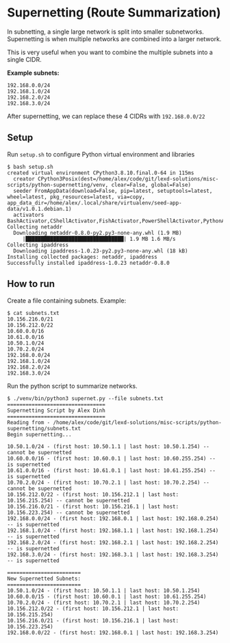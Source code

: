 # Supernetting (Route Summarization)
In subnetting, a single large network is split into smaller subnetworks. Supernetting is when multiple networks are combined into a larger network.

This is very useful when you want to combine the multiple subnets into a single CIDR.

**Example subnets:**
```
192.168.0.0/24
192.168.1.0/24
192.168.2.0/24
192.168.3.0/24
```

After supernetting, we can replace these 4 CIDRs with `192.168.0.0/22`

## Setup
Run `setup.sh` to configure Python virtual environment and libraries
```
$ bash setup.sh
created virtual environment CPython3.8.10.final.0-64 in 115ms
  creator CPython3Posix(dest=/home/alex/code/git/lexd-solutions/misc-scripts/python-supernetting/venv, clear=False, global=False)
  seeder FromAppData(download=False, pip=latest, setuptools=latest, wheel=latest, pkg_resources=latest, via=copy, app_data_dir=/home/alex/.local/share/virtualenv/seed-app-data/v1.0.1.debian.1)
  activators BashActivator,CShellActivator,FishActivator,PowerShellActivator,PythonActivator,XonshActivator
Collecting netaddr
  Downloading netaddr-0.8.0-py2.py3-none-any.whl (1.9 MB)
     |████████████████████████████████| 1.9 MB 1.6 MB/s
Collecting ipaddress
  Downloading ipaddress-1.0.23-py2.py3-none-any.whl (18 kB)
Installing collected packages: netaddr, ipaddress
Successfully installed ipaddress-1.0.23 netaddr-0.8.0
```

## How to run
Create a file containing subnets. Example:
```
$ cat subnets.txt
10.156.216.0/21
10.156.212.0/22
10.60.0.0/16
10.61.0.0/16
10.50.1.0/24
10.70.2.0/24
192.168.0.0/24
192.168.1.0/24
192.168.2.0/24
192.168.3.0/24
```

Run the python script to summarize networks.
```
$ ./venv/bin/python3 supernet.py --file subnets.txt
================================
Supernetting Script by Alex Dinh
================================
Reading from - /home/alex/code/git/lexd-solutions/misc-scripts/python-supernetting/subnets.txt
Begin supernetting...

10.50.1.0/24 - (first host: 10.50.1.1 | last host: 10.50.1.254) -- cannot be supernetted
10.60.0.0/16 - (first host: 10.60.0.1 | last host: 10.60.255.254) -- is supernetted
10.61.0.0/16 - (first host: 10.61.0.1 | last host: 10.61.255.254) -- is supernetted
10.70.2.0/24 - (first host: 10.70.2.1 | last host: 10.70.2.254) -- cannot be supernetted
10.156.212.0/22 - (first host: 10.156.212.1 | last host: 10.156.215.254) -- cannot be supernetted
10.156.216.0/21 - (first host: 10.156.216.1 | last host: 10.156.223.254) -- cannot be supernetted
192.168.0.0/24 - (first host: 192.168.0.1 | last host: 192.168.0.254) -- is supernetted
192.168.1.0/24 - (first host: 192.168.1.1 | last host: 192.168.1.254) -- is supernetted
192.168.2.0/24 - (first host: 192.168.2.1 | last host: 192.168.2.254) -- is supernetted
192.168.3.0/24 - (first host: 192.168.3.1 | last host: 192.168.3.254) -- is supernetted

========================
New Supernetted Subnets:
========================
10.50.1.0/24 - (first host: 10.50.1.1 | last host: 10.50.1.254)
10.60.0.0/15 - (first host: 10.60.0.1 | last host: 10.61.255.254)
10.70.2.0/24 - (first host: 10.70.2.1 | last host: 10.70.2.254)
10.156.212.0/22 - (first host: 10.156.212.1 | last host: 10.156.215.254)
10.156.216.0/21 - (first host: 10.156.216.1 | last host: 10.156.223.254)
192.168.0.0/22 - (first host: 192.168.0.1 | last host: 192.168.3.254)
```
